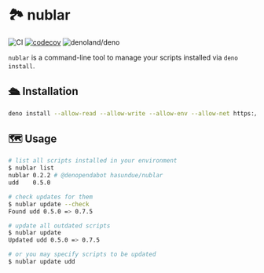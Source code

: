 # :national_park: nublar

<!-- deno-fmt-ignore-start -->

![CI](https://github.com/hasundue/nublar/actions/workflows/ci.yml/badge.svg)
[![codecov](https://codecov.io/gh/hasundue/nublar/branch/main/graph/badge.svg?token=7BS432RAXB)](https://codecov.io/gh/hasundue/nublar)
![denoland/deno](https://img.shields.io/badge/Deno-v1.34.0-informational?logo=deno) <!-- @denopendabot denoland/deno -->

<!-- deno-fmt-ignore-end -->

`nublar` is a command-line tool to manage your scripts installed via
`deno install`.

## :passenger_ship: Installation

```sh
deno install --allow-read --allow-write --allow-env --allow-net https://deno.land/x/nublar@0.2.2/nublar.ts
```

## :world_map: Usage

```sh
# list all scripts installed in your environment
$ nublar list
nublar 0.2.2 # @denopendabot hasundue/nublar
udd    0.5.0

# check updates for them
$ nublar update --check
Found udd 0.5.0 => 0.7.5

# update all outdated scripts
$ nublar update
Updated udd 0.5.0 => 0.7.5

# or you may specify scripts to be updated
$ nublar update udd
```

